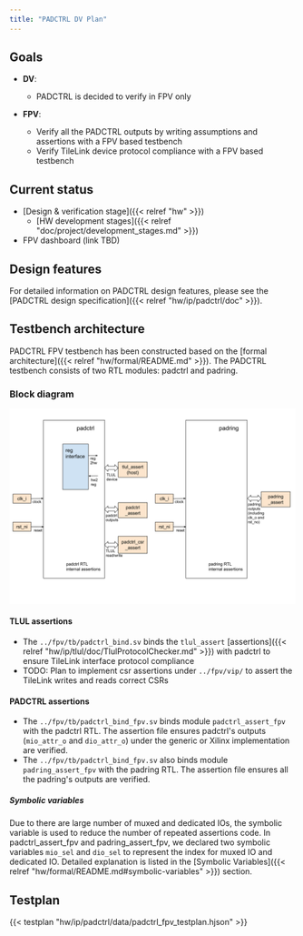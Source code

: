 ```yaml
---
title: "PADCTRL DV Plan"
---
```


## Goals
* **DV**:
  * PADCTRL is decided to verify in FPV only

* **FPV**:
  * Verify all the PADCTRL outputs by writing assumptions and assertions with a FPV based testbench
  * Verify TileLink device protocol compliance with a FPV based testbench

## Current status
* [Design & verification stage]({{< relref "hw" >}})
  * [HW development stages]({{< relref "doc/project/development_stages.md" >}})
* FPV dashboard (link TBD)

## Design features
For detailed information on PADCTRL design features, please see the
[PADCTRL design specification]({{< relref "hw/ip/padctrl/doc" >}}).

## Testbench architecture
PADCTRL FPV testbench has been constructed based on the [formal architecture]({{< relref "hw/formal/README.md" >}}).
The PADCTRL testbench consists of two RTL modules: padctrl and padring.

### Block diagram
![Block diagram](fpv.svg)

#### TLUL assertions
* The `../fpv/tb/padctrl_bind.sv` binds the `tlul_assert` [assertions]({{< relref "hw/ip/tlul/doc/TlulProtocolChecker.md" >}}) with padctrl to ensure TileLink interface protocol compliance
* TODO: Plan to implement csr assertions under `../fpv/vip/` to assert the TileLink writes and reads correct CSRs

#### PADCTRL assertions
* The `../fpv/tb/padctrl_bind_fpv.sv` binds module `padctrl_assert_fpv` with the padctrl RTL.
The assertion file ensures padctrl's outputs (`mio_attr_o` and `dio_attr_o`) under the generic or Xilinx implementation are verified.
* The `../fpv/tb/padctrl_bind_fpv.sv` also binds module `padring_assert_fpv` with the padring RTL.
The assertion file ensures all the padring's outputs are verified.

##### Symbolic variables
Due to there are large number of muxed and dedicated IOs, the symbolic variable is used to reduce the number of repeated assertions code.
In padctrl_assert_fpv and padring_assert_fpv, we declared two symbolic variables `mio_sel` and `dio_sel` to represent the index for muxed IO and dedicated IO.
Detailed explanation is listed in the [Symbolic Variables]({{< relref "hw/formal/README.md#symbolic-variables" >}}) section.

## Testplan
{{< testplan "hw/ip/padctrl/data/padctrl_fpv_testplan.hjson" >}}

